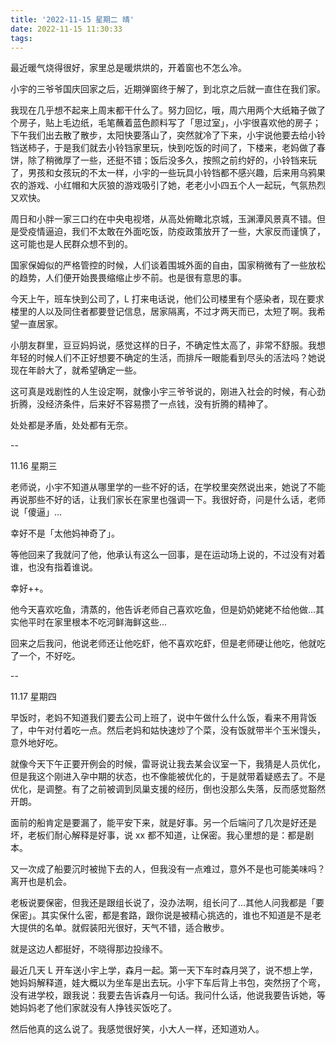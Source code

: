 ```yaml
---
title: '2022-11-15 星期二 晴'
date: 2022-11-15 11:30:33
tags:
---
```


最近暖气烧得很好，家里总是暖烘烘的，开着窗也不怎么冷。

小宇的三爷爷国庆回家之后，近期弹窗终于解了，到北京之后就一直住在我们家。

我现在几乎想不起来上周末都干什么了。努力回忆，哦，周六用两个大纸箱子做了个房子，贴上毛边纸，毛笔蘸着蓝色颜料写了「思过室」，小宇很喜欢他的房子；下午我们出去散了散步，太阳快要落山了，突然就冷了下来，小宇说他要去给小铃铛送柿子，于是我们就去小铃铛家里玩，快到吃饭的时间了，下楼来，老妈做了春饼，除了稍微厚了一些，还挺不错；饭后没多久，按照之前约好的，小铃铛来玩了，男孩和女孩玩的不太一样，小宇的一些玩具小铃铛都不感兴趣，后来用乌鸦果农的游戏、小红帽和大灰狼的游戏吸引了她，老老小小四五个人一起玩，气氛热烈又欢快。

周日和小胖一家三口约在中央电视塔，从高处俯瞰北京城，玉渊潭风景真不错。但是受疫情逼迫，我们不太敢在外面吃饭，防疫政策放开了一些，大家反而谨慎了，这可能也是人民群众想不到的。

国家保姆似的严格管控的时候，人们谈着围城外面的自由，国家稍微有了一些放松的趋势，人们便开始畏畏缩缩止步不前。也是很有意思的事。

今天上午，班车快到公司了，L 打来电话说，他们公司楼里有个感染者，现在要求楼里的人以及同住者都要登记信息，居家隔离，不过才两天而已，太短了啊。我希望一直居家。

小朋友群里，豆豆妈妈说，感觉这样的日子，不确定性太高了，非常不舒服。我想年轻的时候人们不正好想要不确定的生活，而排斥一眼能看到尽头的活法吗？她说现在年龄大了，就希望确定一些。

这可真是戏剧性的人生设定啊，就像小宇三爷爷说的，刚进入社会的时候，有心劲折腾，没经济条件，后来好不容易攒了一点钱，没有折腾的精神了。

处处都是矛盾，处处都有无奈。

--

11.16 星期三

老师说，小宇不知道从哪里学的一些不好的话，在学校里突然说出来，她说了不能再说那些不好的话，让我们家长在家里也强调一下。我很好奇，问是什么话，老师说「傻逼」...

幸好不是「太他妈神奇了」。

等他回来了我就问了他，他承认有这么一回事，是在运动场上说的，不过没有对着谁，也没有指着谁说。

幸好++。

他今天喜欢吃鱼，清蒸的，他告诉老师自己喜欢吃鱼，但是奶奶姥姥不给他做...其实他平时在家里根本不吃河鲜海鲜这些...

回来之后我问，他说老师还让他吃虾，他不喜欢吃虾，但是老师硬让他吃，他就吃了一个，不好吃。

--

11.17 星期四

早饭时，老妈不知道我们要去公司上班了，说中午做什么什么饭，看来不用背饭了，中午对付着吃一点。然后老妈和姑快速炒了个菜，没有饭就带半个玉米馒头，意外地好吃。

就像今天下午正要开例会的时候，雷哥说让我去某会议室一下，我猜是人员优化，但是我这个刚进入孕中期的状态，也不像能被优化的，于是就带着疑惑去了。不是优化，是调整。有了之前被调到凤巢支援的经历，倒也没那么失落，反而感觉豁然开朗。

面前的船肯定是要漏了，能平安下来，就是好事。另一个后端问了几次是好还是坏，老板们耐心解释是好事，说 xx 都不知道，让保密。我心里想的是：都是剧本。

又一次成了船要沉时被抛下去的人，但我没有一点难过，意外不是也可能美味吗？离开也是机会。

老板说要保密，但我还是跟组长说了，没办法啊，组长问了...其他人问我都是「要保密」。其实保什么密，都是套路，跟你说是被精心挑选的，谁也不知道是不是老大提供的名单。就假装阳光很好，天气不错，适合散步。

就是这边人都挺好，不晓得那边投缘不。

最近几天 L 开车送小宇上学，森月一起。第一天下车时森月哭了，说不想上学，她妈妈解释道，娃大概以为坐车是出去玩。小宇下车后背上书包，突然拐了个弯，没有进学校，跟我说：我要去告诉森月一句话。我问什么话，他说我要告诉她，等她妈妈老了他们家就没有人挣钱买饭吃了。

然后他真的这么说了。我感觉很好笑，小大人一样，还知道劝人。


